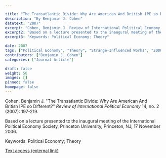 ```yaml
---

title: "The Transatlantic Divide: Why Are American And British IPE so Different?"
description: "By Benjamin J. Cohen"
datetext: "2007"
excerpt: "Cohen, Benjamin J. Review of International Political Economy 14, no. 2 (2007): 197-219."
excerpt2: "Based on a lecture presented to the inaugural meeting of the International Political Economy Society, Princeton University, Princeton, NJ, 17 November 2006."
excerpt3: "Keywords: Political Economy; Theory"

date: 2007
tags: ["Political Economy", "Theory", "Strange-Influenced Works", "2000's"]
contributors: ["Benjamin J. Cohen"]
categories: ["Journal Article"]

draft: false
weight: 50
images: []
pinned: false
homepage: false
---
```


Cohen, Benjamin J. "The Transatlantic Divide: Why Are American And British IPE so Different?" *Review of International Political Economy* 14, no. 2 (2007): 197-219.

Based on a lecture presented to the inaugural meeting of the International Political Economy Society, Princeton University, Princeton, NJ, 17 November 2006.

Keywords: Political Economy; Theory

[Text access (external link)](https://doi.org/10.1080/09692290701288277)
